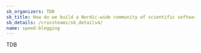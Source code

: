 ```yaml
---
sb_organizers: TDB 
sb_title: How do we build a Nordic-wide community of scientific software developers, application experts and other e-science experts? An inspiring example of how this can work is the community of research software engineers (RSEs) in the UK. What will it take to build a RSE-like community in the Nordics? What are the challenges in creating a community over Nordic borders? What role can NeIC play in this endeavour?
sb_details: /crossteams/sb_details4/
name: speed-blogging
---
```


TDB
